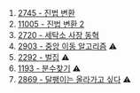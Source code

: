 1. <a href="https://www.acmicpc.net/problem/2745" target="_blank">2745 - 진법 변환</a>
2. <a href="https://www.acmicpc.net/problem/11005" target="_blank">11005 - 진법 변환 2</a>
3. <a href="https://www.acmicpc.net/problem/2720" target="_blank">2720 - 세탁소 사장 동혁</a>
4. <a href="https://www.acmicpc.net/problem/2903" target="_blank">2903 - 중앙 이동 알고리즘</a> ⚠️
5. <a href="https://www.acmicpc.net/problem/2292" target="_blank">2292 - 벌집</a> ⚠️
6. <a href="https://www.acmicpc.net/problem/1193" target="_blank">1193 - 분수찾기</a> ⚠️
7. <a href="https://www.acmicpc.net/problem/2869" target="_blank">2869 - 달팽이는 올라가고 싶다</a> ⚠️
